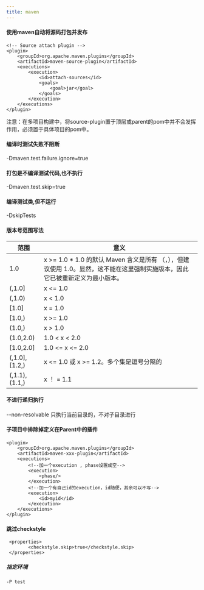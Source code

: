 ```yaml
---
title: maven
---
```

#### 使用maven自动将源码打包并发布

```
<!-- Source attach plugin -->
<plugin>
    <groupId>org.apache.maven.plugins</groupId>
    <artifactId>maven-source-plugin</artifactId>
    <executions>
        <execution>
            <id>attach-sources</id>
            <goals>
                <goal>jar</goal>
            </goals>
        </execution>
    </executions>
</plugin>
```

注意：在多项目构建中，将source-plugin置于顶层或parent的pom中并不会发挥作用，必须置于具体项目的pom中。

#### 编译时测试失败不阻断

 -Dmaven.test.failure.ignore=true 

#### 打包是不编译测试代码,也不执行

 -Dmaven.test.skip=true   

#### 编译测试类,但不运行

 -DskipTests 

#### 版本号范围写法

| 范围          | 意义                                                         |
| ------------- | ------------------------------------------------------------ |
| 1.0           | x >= 1.0 * 1.0 的默认 Maven 含义是所有 （，），但建议使用 1.0。显然，这不能在这里强制实施版本，因此它已被重新定义为最小版本。 |
| (,1.0]        | x <= 1.0                                                     |
| (,1.0)        | x < 1.0                                                      |
| [1.0]         | x = 1.0                                                      |
| [1.0,)        | x >= 1.0                                                     |
| (1.0,)        | x > 1.0                                                      |
| (1.0,2.0)     | 1.0 < x < 2.0                                                |
| [1.0,2.0]     | 1.0 <= x <= 2.0                                              |
| (,1.0],[1.2,) | x <= 1.0 或 x >= 1.2。多个集是逗号分隔的                     |
| (,1.1),(1.1,) | x ！ = 1.1                                                   |

#### 不进行递归执行

--non-resolvable  只执行当前目录的，不对子目录进行

#### 子项目中排除掉定义在Parent中的插件

```
<plugin>
	<groupId>org.apache.maven.plugins</groupId>
	<artifactId>maven-xxx-plugin</artifactId>
	<executions>
		<!--加一个execution , phase设置成空-->
		<execution>
			<phase/>
		</execution>
		<!--加一个有自己id的execution，id随便，其余可以不写-->
		<execution>
			<id>myid</id>
		</execution>
	</executions>
</plugin>
```

#### 跳过checkstyle

```
 <properties>
        <checkstyle.skip>true</checkstyle.skip>
 </properties>
```

##### 指定环境

```
-P test
```

